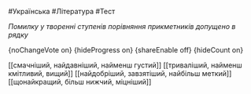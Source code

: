 #Українська #Література #Тест

*Помилку у творенні ступенів порівняння прикметників допущено в рядку*

{noChangeVote on}
{hideProgress on}
{shareEnable off}
{hideCount on}

[[смачніший, найдавніший, найменш густий]]
[[триваліший, найменш кмітливий, вищий]]
[[найдобріший, завзятіший, найбільш меткий]]
[[щонайкращий, більш нижчий, міцніший]]
